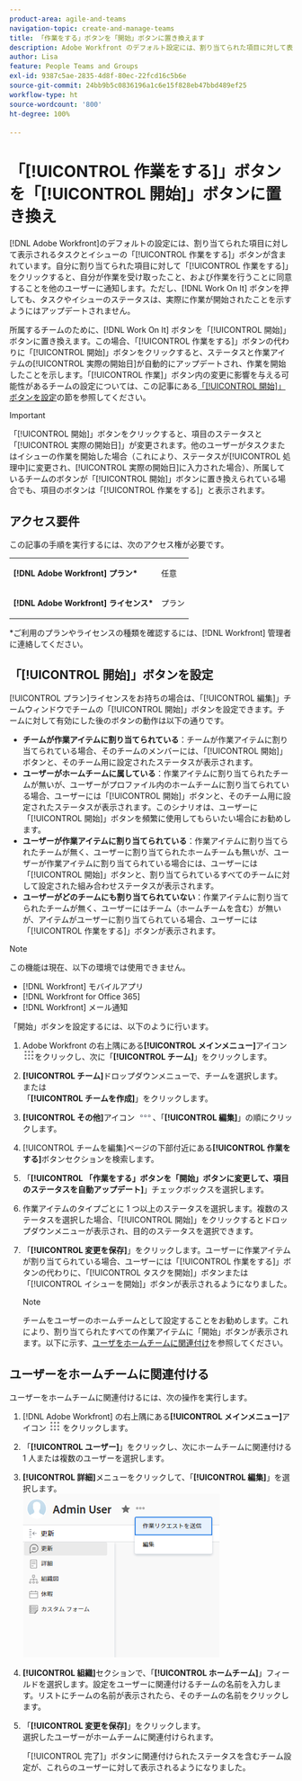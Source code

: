 ```yaml
---
product-area: agile-and-teams
navigation-topic: create-and-manage-teams
title: 「作業をする」ボタンを「開始」ボタンに置き換えます
description: Adobe Workfront のデフォルト設定には、割り当てられた項目に対して表示されるタスクとイシューの「作業をする」ボタンが含まれています。
author: Lisa
feature: People Teams and Groups
exl-id: 9387c5ae-2835-4d8f-80ec-22fcd16c5b6e
source-git-commit: 24bb9b5c0836196a1c6e15f828eb47bbd489ef25
workflow-type: ht
source-wordcount: '800'
ht-degree: 100%

---
```


# 「[!UICONTROL 作業をする]」ボタンを「[!UICONTROL 開始]」ボタンに置き換え

[!DNL Adobe Workfront]のデフォルトの設定には、割り当てられた項目に対して表示されるタスクとイシューの「[!UICONTROL 作業をする]」ボタンが含まれています。自分に割り当てられた項目に対して「[!UICONTROL 作業をする]」をクリックすると、自分が作業を受け取ったこと、および作業を行うことに同意することを他のユーザーに通知します。ただし、[!DNL Work On It] ボタンを押しても、タスクやイシューのステータスは、実際に作業が開始されたことを示すようにはアップデートされません。

所属するチームのために、[!DNL Work On It] ボタンを「[!UICONTROL 開始]」ボタンに置き換えます。この場合、「[!UICONTROL 作業をする]」ボタンの代わりに「[!UICONTROL 開始]」ボタンをクリックすると、ステータスと作業アイテムの[!UICONTROL 実際の開始日]が自動的にアップデートされ、作業を開始したことを示します。「[!UICONTROL 作業]」ボタン内の変更に影響を与える可能性があるチームの設定については、この記事にある[「[!UICONTROL 開始]」ボタンを設定](#configure-the-uicontrol-start-button)の節を参照してください。

>[!IMPORTANT]
>
>「[!UICONTROL 開始]」ボタンをクリックすると、項目のステータスと「[!UICONTROL 実際の開始日]」が変更されます。他のユーザーがタスクまたはイシューの作業を開始した場合（これにより、ステータスが[!UICONTROL 処理中]に変更され、[!UICONTROL 実際の開始日]に入力された場合）、所属しているチームのボタンが「[!UICONTROL 開始]」ボタンに置き換えられている場合でも、項目のボタンは「[!UICONTROL 作業をする]」と表示されます。

## アクセス要件

この記事の手順を実行するには、次のアクセス権が必要です。

<table style="table-layout:auto"> 
 <col> 
 </col> 
 <col> 
 </col> 
 <tbody> 
  <tr> 
   <td role="rowheader"><strong>[!DNL Adobe Workfront] プラン*</strong></td> 
   <td> <p>任意</p> </td> 
  </tr> 
  <tr> 
   <td role="rowheader"><strong>[!DNL Adobe Workfront] ライセンス*</strong></td> 
   <td> <p>プラン</p> </td> 
  </tr> 
 </tbody> 
</table>

&#42;ご利用のプランやライセンスの種類を確認するには、[!DNL Workfront] 管理者に連絡してください。

## 「[!UICONTROL 開始]」ボタンを設定

[!UICONTROL プラン]ライセンスをお持ちの場合は、「[!UICONTROL 編集]」チームウィンドウでチームの「[!UICONTROL 開始]」ボタンを設定できます。チームに対して有効にした後のボタンの動作は以下の通りです。

* **チームが作業アイテムに割り当てられている**：チームが作業アイテムに割り当てられている場合、そのチームのメンバーには、「[!UICONTROL 開始]」ボタンと、そのチーム用に設定されたステータスが表示されます。
* **ユーザーがホームチームに属している**：作業アイテムに割り当てられたチームが無いが、ユーザーがプロファイル内のホームチームに割り当てられている場合、ユーザーには「[!UICONTROL 開始]」ボタンと、そのチーム用に設定されたステータスが表示されます。このシナリオは、ユーザーに「[!UICONTROL 開始]」ボタンを頻繁に使用してもらいたい場合にお勧めします。
* **ユーザーが作業アイテムに割り当てられている**：作業アイテムに割り当てられたチームが無く、ユーザーに割り当てられたホームチームも無いが、ユーザーが作業アイテムに割り当てられている場合には、ユーザーには「[!UICONTROL 開始]」ボタンと、割り当てられているすべてのチームに対して設定された組み合わせステータスが表示されます。
* **ユーザーがどのチームにも割り当てられていない**：作業アイテムに割り当てられたチームが無く、ユーザーにはチーム（ホームチームを含む）が無いが、アイテムがユーザーに割り当てられている場合、ユーザーには「[!UICONTROL 作業をする]」ボタンが表示されます。

>[!NOTE]
>
>この機能は現在、以下の環境では使用できません。
>
>* [!DNL Workfront] モバイルアプリ
>* [!DNL Workfront for Office 365]
>* [!DNL Workfront] メール通知
>

「開始」ボタンを設定するには、以下のように行います。

1. Adobe Workfront の右上隅にある&#x200B;**[!UICONTROL メインメニュー]**&#x200B;アイコン![](assets/main-menu-icon.png)をクリックし、次に「**[!UICONTROL チーム]**」をクリックします。

1. **[!UICONTROL チーム]**&#x200B;ドロップダウンメニューで、チームを選択します。\
   または\
   「**[!UICONTROL チームを作成]**」をクリックします。

1. **[!UICONTROL その他]**&#x200B;アイコン ![](assets/more-icon.png)、「**[!UICONTROL 編集]**」の順にクリックします。

1. [!UICONTROL チームを編集]ページの下部付近にある&#x200B;**[!UICONTROL 作業をする]**&#x200B;ボタンセクションを検索します。
1. 「**[!UICONTROL 「作業をする」ボタンを「開始」ボタンに変更して、項目のステータスを自動アップデート]**」チェックボックスを選択します。
1. 作業アイテムのタイプごとに 1 つ以上のステータスを選択します。複数のステータスを選択した場合、「[!UICONTROL 開始]」をクリックするとドロップダウンメニューが表示され、目的のステータスを選択できます。
1. 「**[!UICONTROL 変更を保存]**」をクリックします。ユーザーに作業アイテムが割り当てられている場合、ユーザーには「[!UICONTROL 作業をする]」ボタンの代わりに、「[!UICONTROL タスクを開始]」ボタンまたは「[!UICONTROL イシューを開始]」ボタンが表示されるようになりました。

   >[!NOTE]
   >
   >チームをユーザーのホームチームとして設定することをお勧めします。これにより、割り当てられたすべての作業アイテムに「開始」ボタンが表示されます。以下に示す、[ユーザをホームチームに関連付け](#associate-users-with-a-home-team)を参照してください。

## ユーザーをホームチームに関連付ける

ユーザーをホームチームに関連付けるには、次の操作を実行します。

1. [!DNL Adobe Workfront] の右上隅にある&#x200B;**[!UICONTROL メインメニュー]**&#x200B;アイコン ![](assets/main-menu-icon.png) をクリックします。

1. 「**[!UICONTROL ユーザー]**」をクリックし、次にホームチームに関連付ける 1 人または複数のユーザーを選択します。
1. **[!UICONTROL 詳細]**&#x200B;メニューをクリックして、「**[!UICONTROL 編集]**」を選択します。\
   ![](assets/user-settings-nwe-350x291.png)

1. **[!UICONTROL 組織]**&#x200B;セクションで、「**[!UICONTROL ホームチーム]**」フィールドを選択します。設定をユーザーに関連付けるチームの名前を入力します。リストにチームの名前が表示されたら、そのチームの名前をクリックします。

1. 「**[!UICONTROL 変更を保存]**」をクリックします。\
   選択したユーザーがホームチームに関連付けられます。

   「[!UICONTROL 完了]」ボタンに関連付けられたステータスを含むチーム設定が、これらのユーザーに対して表示されるようになりました。

